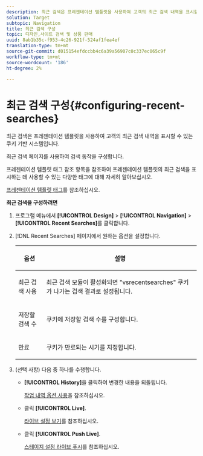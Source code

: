 ```yaml
---
description: 최근 검색은 프레젠테이션 템플릿을 사용하여 고객의 최근 검색 내역을 표시할 수 있는 쿠키 기반 시스템입니다.
solution: Target
subtopic: Navigation
title: 최근 검색 구성
topic: 디자인,사이트 검색 및 상품 판매
uuid: 8ab1b35c-f953-4c26-921f-524af1fea4ef
translation-type: tm+mt
source-git-commit: d015154efdccbb4c6a39a56907c0c337ec065c9f
workflow-type: tm+mt
source-wordcount: '186'
ht-degree: 2%

---
```



# 최근 검색 구성{#configuring-recent-searches}

최근 검색은 프레젠테이션 템플릿을 사용하여 고객의 최근 검색 내역을 표시할 수 있는 쿠키 기반 시스템입니다.

최근 검색 페이지를 사용하여 검색 동작을 구성합니다.

프레젠테이션 템플릿 태그 참조 항목을 참조하여 프레젠테이션 템플릿의 최근 검색을 표시하는 데 사용할 수 있는 다양한 태그에 대해 자세히 알아보십시오.

[프레젠테이션 템플릿 태그](../c-appendices/c-templates.md#reference_F1BBF616BCEC4AD7B2548ECD3CA74C64)를 참조하십시오.

**최근 검색을 구성하려면**

1. 프로그램 메뉴에서 **[!UICONTROL Design]** > **[!UICONTROL Navigation]** > **[!UICONTROL Recent Searches]**&#x200B;를 클릭합니다.
1. [!DNL Recent Searches] 페이지에서 원하는 옵션을 설정합니다.

   <!-- 
   
   r_recent_searches_options.xml
   
   -->

   <table> 
    <thead> 
      <tr> 
      <th colname="col1" class="entry"> <p>옵션 </p> </th> 
      <th colname="col2" class="entry"> <p>설명 </p> </th> 
      </tr> 
    </thead>
    <tbody> 
      <tr> 
      <td colname="col1"> <p>최근 검색 사용 </p> </td> 
      <td colname="col2"> <p> 최근 검색 모듈이 활성화되면 "vsrecentsearches" 쿠키가 나가는 검색 결과로 설정됩니다. </p> </td> 
      </tr> 
      <tr> 
      <td colname="col1"> <p>저장할 검색 수 </p> </td> 
      <td colname="col2"> <p>쿠키에 저장할 검색 수를 구성합니다. </p> </td> 
      </tr> 
      <tr> 
      <td colname="col1"> <p>만료 </p> </td> 
      <td colname="col2"> <p>쿠키가 만료되는 시기를 지정합니다. </p> </td> 
      </tr> 
    </tbody> 
    </table>

1. (선택 사항) 다음 중 하나를 수행합니다.

   * **[!UICONTROL History]**&#x200B;을 클릭하여 변경한 내용을 되돌립니다.

      [작업 내역 옵션 사용](../t-using-the-history-option.md#task_70DD3F87A67242BBBD2CB27156F43002)을 참조하십시오.

   * 클릭 **[!UICONTROL Live]**.

      [라이브 설정 보기](../c-about-staging.md#task_401A0EBDB5DB4D4CA933CBA7BECDC10F)를 참조하십시오.

   * 클릭 **[!UICONTROL Push Live]**.

      [스테이지 설정 라이브 푸시](../c-about-staging.md#task_44306783B4C0408AAA58B471DAF2D9A4)를 참조하십시오.

